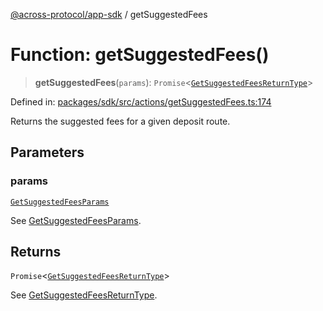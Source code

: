 [@across-protocol/app-sdk](../README.md) / getSuggestedFees

# Function: getSuggestedFees()

> **getSuggestedFees**(`params`): `Promise`\<[`GetSuggestedFeesReturnType`](../type-aliases/GetSuggestedFeesReturnType.md)\>

Defined in: [packages/sdk/src/actions/getSuggestedFees.ts:174](https://github.com/across-protocol/toolkit/blob/6b29eb5487c0ac0b498f1f420b1793303bd8b70a/packages/sdk/src/actions/getSuggestedFees.ts#L174)

Returns the suggested fees for a given deposit route.

## Parameters

### params

[`GetSuggestedFeesParams`](../type-aliases/GetSuggestedFeesParams.md)

See [GetSuggestedFeesParams](../type-aliases/GetSuggestedFeesParams.md).

## Returns

`Promise`\<[`GetSuggestedFeesReturnType`](../type-aliases/GetSuggestedFeesReturnType.md)\>

See [GetSuggestedFeesReturnType](../type-aliases/GetSuggestedFeesReturnType.md).
